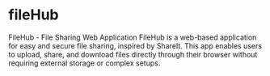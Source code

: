 # fileHub
FileHub - File Sharing Web Application FileHub is a web-based application for easy and secure file sharing, inspired by ShareIt. This app enables users to upload, share, and download files directly through their browser without requiring external storage or complex setups.
